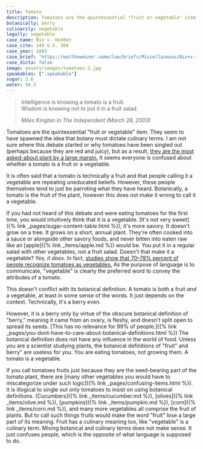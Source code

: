 ```yaml
---
title: Tomato
description: Tomatoes are the quintessential "fruit or vegetable" item. It seems common knowledge that they are vegetables. Why do people insist they are fruits?
botanically: berry
culinarily: vegetable
legally: vegetable
case_name: Nix v. Hedden
case_cite: 149 U.S. 304
case_year: 1893
case_brief: 'https://matthewminer.name/law/briefs/Miscellaneous/Nix+v.+Hedden'
case_dicta: false
image: assets/images/tomatoes-2.jpg
speakables: [".speakable"]
sugar: 2.6
water: 94.5
---
```

> Intelligence is knowing a tomato is a fruit.  
> Wisdom is knowing not to put it in a fruit salad.
> <div class="quote-signature"><i>Miles Kington in <i>The Independent</i> (March 28, 2003)</i></div>

Tomatoes are the quintessential "fruit or vegetable" item. They seem to have spawned the idea that botany must dictate culinary terms. I am not sure where this debate started or why tomatoes have been singled out (perhaps because they are red and juicy), but as a result, [they are the most asked-about plant by a large margin.](https://trends.google.com/trends/explore?geo=US&q=is%20corn%20a%20fruit%20or%20a%20vegetable,is%20a%20tomato%20a%20fruit%20or%20a%20vegetable,is%20a%20pumpkin%20a%20fruit%20or%20a%20vegetable,is%20a%20cucumber%20a%20fruit%20or%20a%20vegetable,is%20an%20avocado%20a%20fruit%20or%20a%20vegetable) It seems everyone is confused about whether a tomato is a fruit or a vegetable.

It is often said that a tomato is technically a fruit and that people calling it a vegetable are repeating uneducated beliefs. However, these people themselves tend to just be parroting what they have heard. Botanically, a tomato is the fruit of the plant, however this does not make it wrong to call it a vegetable.

If you had not heard of this debate and were eating tomatoes for the first time, you would intuitively think that it is a vegetable. [It's not very sweet]({% link _pages/sugar-content-table.html %}); it's more savory. It doesn't grow on a tree. It grows on a short, annual plant. They're often cooked into a sauce or alongside other savory foods, and never bitten into eaten raw like an [apple]({% link _items/apple.md %}) would be. You put it in a regular salad with other vegetables, not a fruit salad. Doesn't that make it a vegetable? *Yes, it does.* In fact, [studies show that 70–78% percent of people recognize tomatoes as vegetables.](https://www.cambridge.org/core/services/aop-cambridge-core/content/view/4160B03E914086279B19D2207D5E0691/S136898001000368Xa.pdf/div-class-title-the-meaning-of-fruits-and-vegetables-div.pdf#page=4) As the purpose of language is to communicate, "vegetable" is clearly the preferred word to convey the attributes of a tomato.

This doesn't conflict with its botanical definition. A tomato is both a fruit *and* a vegetable, at least in some sense of the words. It just depends on the context. Technically, it's a berry even.

However, it is a berry only by virtue of the obscure botanical definition of "berry," meaning it came from an ovary, is fleshy, and doesn't split open to spread its seeds. [This has no relevance for 99% of people.]({% link _pages/you-dont-have-to-care-about-botanical-definitions.html %}) The botanical definition does not have any influence in the world of food. Unless you are a scientist studying plants, the botanical definitions of "fruit" and berry" are useless for you. You are eating tomatoes, not growing them. <span class="speakable">A tomato is a vegetable.</span>

If you call tomatoes fruits just because they are the seed-bearing part of the tomato plant, there are [many other vegetables you would have to miscategorize under such logic]({% link _pages/confusing-items.html %}). It is illogical to single out only tomatoes to insist on using botanical definitions. [Cucumbers]({% link _items/cucumber.md %}), [olives]({% link _items/olive.md %}), [pumpkins]({% link _items/pumpkin.md %}), [corn]({% link _items/corn.md %}), and many more vegetables all comprise the fruit of plants. But to call such things fruits would make the word "fruit" lose a large part of its meaning. Fruit has a culinary meaning too, like "vegetable" is a culinary term. Mixing botanical and culinary terms does not make sense. It just confuses people, which is the opposite of what language is supposed to do.